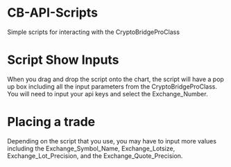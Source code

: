 # CB-API-Scripts
Simple scripts for interacting with the CryptoBridgeProClass

# Script Show Inputs
When you drag and drop the script onto the chart, the script will have a pop up box including all the input parameters from the CryptoBridgeProClass.  You will need to input your api keys and select the Exchange_Number. 

# Placing a trade
Depending on the script that you use, you may have to input more values including the Exchange_Symbol_Name, Exchange_Lotsize, Exchange_Lot_Precision, and the Exchange_Quote_Precision. 
